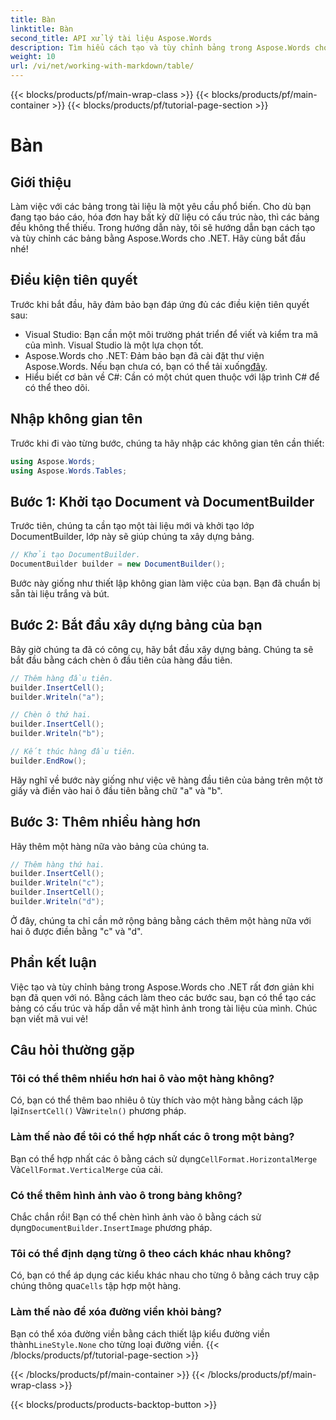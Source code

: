 ```yaml
---
title: Bàn
linktitle: Bàn
second_title: API xử lý tài liệu Aspose.Words
description: Tìm hiểu cách tạo và tùy chỉnh bảng trong Aspose.Words cho .NET với hướng dẫn từng bước này. Hoàn hảo để tạo tài liệu có cấu trúc và hấp dẫn về mặt hình ảnh.
weight: 10
url: /vi/net/working-with-markdown/table/
---
```


{{< blocks/products/pf/main-wrap-class >}}
{{< blocks/products/pf/main-container >}}
{{< blocks/products/pf/tutorial-page-section >}}

# Bàn

## Giới thiệu

Làm việc với các bảng trong tài liệu là một yêu cầu phổ biến. Cho dù bạn đang tạo báo cáo, hóa đơn hay bất kỳ dữ liệu có cấu trúc nào, thì các bảng đều không thể thiếu. Trong hướng dẫn này, tôi sẽ hướng dẫn bạn cách tạo và tùy chỉnh các bảng bằng Aspose.Words cho .NET. Hãy cùng bắt đầu nhé!

## Điều kiện tiên quyết

Trước khi bắt đầu, hãy đảm bảo bạn đáp ứng đủ các điều kiện tiên quyết sau:

- Visual Studio: Bạn cần một môi trường phát triển để viết và kiểm tra mã của mình. Visual Studio là một lựa chọn tốt.
-  Aspose.Words cho .NET: Đảm bảo bạn đã cài đặt thư viện Aspose.Words. Nếu bạn chưa có, bạn có thể tải xuống[đây](https://releases.aspose.com/words/net/).
- Hiểu biết cơ bản về C#: Cần có một chút quen thuộc với lập trình C# để có thể theo dõi.

## Nhập không gian tên

Trước khi đi vào từng bước, chúng ta hãy nhập các không gian tên cần thiết:

```csharp
using Aspose.Words;
using Aspose.Words.Tables;
```

## Bước 1: Khởi tạo Document và DocumentBuilder

Trước tiên, chúng ta cần tạo một tài liệu mới và khởi tạo lớp DocumentBuilder, lớp này sẽ giúp chúng ta xây dựng bảng.

```csharp
// Khởi tạo DocumentBuilder.
DocumentBuilder builder = new DocumentBuilder();
```

Bước này giống như thiết lập không gian làm việc của bạn. Bạn đã chuẩn bị sẵn tài liệu trắng và bút.

## Bước 2: Bắt đầu xây dựng bảng của bạn

Bây giờ chúng ta đã có công cụ, hãy bắt đầu xây dựng bảng. Chúng ta sẽ bắt đầu bằng cách chèn ô đầu tiên của hàng đầu tiên.

```csharp
// Thêm hàng đầu tiên.
builder.InsertCell();
builder.Writeln("a");

// Chèn ô thứ hai.
builder.InsertCell();
builder.Writeln("b");

// Kết thúc hàng đầu tiên.
builder.EndRow();
```

Hãy nghĩ về bước này giống như việc vẽ hàng đầu tiên của bảng trên một tờ giấy và điền vào hai ô đầu tiên bằng chữ "a" và "b".

## Bước 3: Thêm nhiều hàng hơn

Hãy thêm một hàng nữa vào bảng của chúng ta.

```csharp
// Thêm hàng thứ hai.
builder.InsertCell();
builder.Writeln("c");
builder.InsertCell();
builder.Writeln("d");
```

Ở đây, chúng ta chỉ cần mở rộng bảng bằng cách thêm một hàng nữa với hai ô được điền bằng "c" và "d".

## Phần kết luận

Việc tạo và tùy chỉnh bảng trong Aspose.Words cho .NET rất đơn giản khi bạn đã quen với nó. Bằng cách làm theo các bước sau, bạn có thể tạo các bảng có cấu trúc và hấp dẫn về mặt hình ảnh trong tài liệu của mình. Chúc bạn viết mã vui vẻ!

## Câu hỏi thường gặp

### Tôi có thể thêm nhiều hơn hai ô vào một hàng không?
 Có, bạn có thể thêm bao nhiêu ô tùy thích vào một hàng bằng cách lặp lại`InsertCell()` Và`Writeln()` phương pháp.

### Làm thế nào để tôi có thể hợp nhất các ô trong một bảng?
 Bạn có thể hợp nhất các ô bằng cách sử dụng`CellFormat.HorizontalMerge` Và`CellFormat.VerticalMerge` của cải.

### Có thể thêm hình ảnh vào ô trong bảng không?
 Chắc chắn rồi! Bạn có thể chèn hình ảnh vào ô bằng cách sử dụng`DocumentBuilder.InsertImage` phương pháp.

### Tôi có thể định dạng từng ô theo cách khác nhau không?
 Có, bạn có thể áp dụng các kiểu khác nhau cho từng ô bằng cách truy cập chúng thông qua`Cells` tập hợp một hàng.

### Làm thế nào để xóa đường viền khỏi bảng?
 Bạn có thể xóa đường viền bằng cách thiết lập kiểu đường viền thành`LineStyle.None` cho từng loại đường viền.
{{< /blocks/products/pf/tutorial-page-section >}}

{{< /blocks/products/pf/main-container >}}
{{< /blocks/products/pf/main-wrap-class >}}

{{< blocks/products/products-backtop-button >}}
